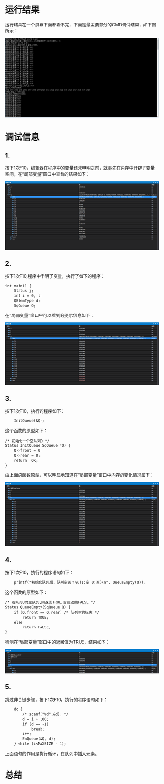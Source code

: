 # 运行结果

运行结果在一个屏幕下面都看不完，下面是最主要部分的CMD调试结果，如下图所示：

![](img/result.png)

# 调试信息

## 1.

按下1次F10，编辑器在程序中的变量还未申明之前，就事先在内存中开辟了变量空间，在“局部变量”窗口中查看的结果如下：

![](img/img1.png)

## 2.

按下1次F10,程序中申明了变量，执行了如下的程序：

```
int main() {
	Status j;
	int i = 0, l;
	QElemType d;
	SqQueue Q;
```

在“局部变量”窗口中可以看到的提示信息如下：

![](img/img2.png)

## 3.

按下1次F10，执行的程序如下：

```
	InitQueue(&Q);
```

这个函数的原型如下：

```
/* 初始化一个空队列Q */
Status InitQueue(SqQueue *Q) {
	Q->front = 0;
	Q->rear = 0;
	return  OK;
}
```

由上面的函数原型，可以明显地知道在“局部变量”窗口中内存的变化情况如下：

![](img/img3.png)

## 4.

按下1次F10，执行的程序语句如下：

```
	printf("初始化队列后，队列空否？%u(1:空 0:否)\n", QueueEmpty(Q));
```

这个函数的原型如下：

```
/* 若队列Q为空队列,则返回TRUE,否则返回FALSE */
Status QueueEmpty(SqQueue Q) {
	if (Q.front == Q.rear) /* 队列空的标志 */
		return TRUE;
	else
		return FALSE;
}
```

猜测在“局部变量”窗口中的返回值为TRUE，结果如下：

![](img/img4.png)

## 5.

跳过非关键步骤，按下1次F10，执行的程序语句如下：

```
	do {
		/* scanf("%d",&d); */
		d = i + 100;
		if (d == -1)
			break;
		i++;
		EnQueue(&Q, d);
	} while (i<MAXSIZE - 1);
```

上面语句的作用是执行循环，在队列中插入元素。

# 总结